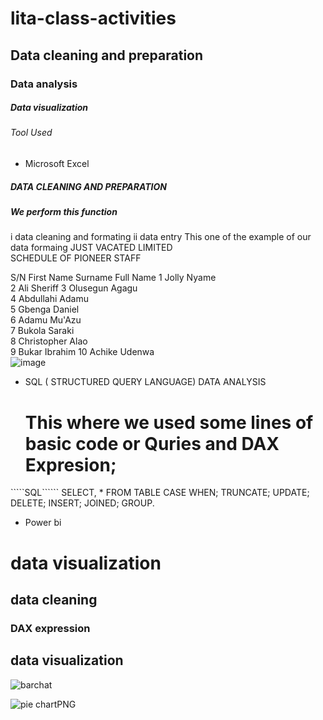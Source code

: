 # lita-class-activities
## Data cleaning and preparation
### Data analysis
##### Data visualization
###### Tool Used 
* Microsoft Excel
##### DATA CLEANING AND PREPARATION
##### We perform this function
i  data cleaning and formating
ii data entry
This one of the example of our data formaing
JUST VACATED LIMITED			
SCHEDULE OF PIONEER STAFF			
			
S/N	First Name	Surname	Full Name
1	Jolly	Nyame	
2	Ali	Sheriff	
3	Olusegun	Agagu	
4	Abdullahi	Adamu	
5	Gbenga	Daniel	
6	Adamu	Mu'Azu	
7	Bukola	Saraki	
8	Christopher	Alao	
9	Bukar	Ibrahim	
10	Achike	Udenwa	
![image](https://github.com/user-attachments/assets/2be7e7fb-a762-4e8b-a5d7-94a7d45ac84c)

* SQL ( STRUCTURED QUERY LANGUAGE) DATA ANALYSIS
  # This where we used some lines of basic code or Quries and DAX Expresion;
`````SQL``````
  SELECT, * FROM TABLE
  CASE WHEN;
  TRUNCATE;
  UPDATE;
  DELETE;
  INSERT;
  JOINED;
  GROUP. 

  * Power bi
# data visualization
## data cleaning
### DAX expression

## data visualization
![barchat](https://github.com/user-attachments/assets/a8e31bd1-6c76-4910-86c6-0a85a9db022c)

![pie chartPNG](https://github.com/user-attachments/assets/f51c6946-fc6d-4e83-8598-8659aafb6989)
